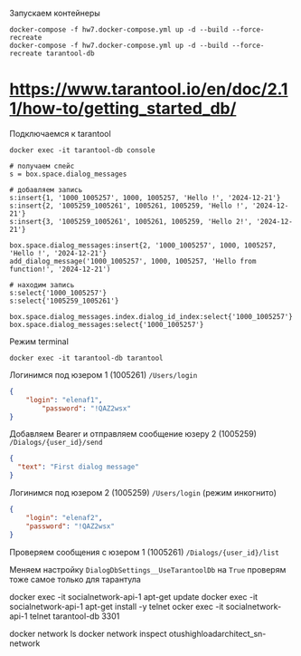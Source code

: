 Запускаем контейнеры 

```shell
docker-compose -f hw7.docker-compose.yml up -d --build --force-recreate
docker-compose -f hw7.docker-compose.yml up -d --build --force-recreate tarantool-db
```

# https://www.tarantool.io/en/doc/2.11/how-to/getting_started_db/

Подключаемся к tarantool

```shell
docker exec -it tarantool-db console

# получаем спейс  
s = box.space.dialog_messages

# добавляем запись 
s:insert{1, '1000_1005257', 1000, 1005257, 'Hello !', '2024-12-21'}
s:insert{2, '1005259_1005261', 1005261, 1005259, 'Hello !', '2024-12-21'}
s:insert{3, '1005259_1005261', 1005261, 1005259, 'Hello 2!', '2024-12-21'}

box.space.dialog_messages:insert{2, '1000_1005257', 1000, 1005257, 'Hello !', '2024-12-21'}
add_dialog_message('1000_1005257', 1000, 1005257, 'Hello from function!', '2024-12-21')

# находим запись 
s:select{'1000_1005257'}
s:select{'1005259_1005261'}

box.space.dialog_messages.index.dialog_id_index:select{'1000_1005257'}
box.space.dialog_messages:select{'1000_1005257'}
```

Режим terminal
```shell
docker exec -it tarantool-db tarantool
```


Логинимся под юзером 1 (1005261) ```/Users/login```
```json
{
    "login": "elenaf1",
        "password": "!QAZ2wsx"
}
```
Добавляем Bearer и отправляем сообщение юзеру 2 (1005259)
```/Dialogs/{user_id}/send```
```json
{
  "text": "First dialog message"
}
```

Логинимся под юзером 2 (1005259) ```/Users/login``` (режим инкогнито)
```json
{
    "login": "elenaf2",
    "password": "!QAZ2wsx"
}
```
Проверяем сообщения с юзером 1 (1005261)
```/Dialogs/{user_id}/list```

Меняем настройку ```DialogDbSettings__UseTarantoolDb``` на ```True```
проверям тоже самое только для тарантула


docker exec -it socialnetwork-api-1 apt-get update
docker exec -it socialnetwork-api-1 apt-get install -y telnet
ocker exec -it socialnetwork-api-1 telnet tarantool-db 3301 

docker network ls
docker network inspect otushighloadarchitect_sn-network